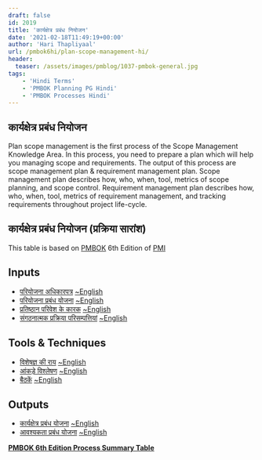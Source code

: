 ```yaml
---
draft: false
id: 2019   
title: 'कार्यक्षेत्र प्रबंध नियोजन'
date: '2021-02-18T11:49:19+00:00'
author: 'Hari Thapliyaal'
url: /pmbok6hi/plan-scope-management-hi/
header:
  teaser: /assets/images/pmblog/1037-pmbok-general.jpg
tags:
    - 'Hindi Terms'
    - 'PMBOK Planning PG Hindi'
    - 'PMBOK Processes Hindi'
---
```


## कार्यक्षेत्र प्रबंध नियोजन

Plan scope management is the first process of the Scope Management Knowledge Area. In this process, you need to prepare a plan which will help you managing scope and requirements. The output of this process are scope management plan & requirement management plan. Scope management plan describes how, who, when, tool, metrics of scope planning, and scope control. Requirement management plan describes how, who, when, tool, metrics of requirement management, and tracking requirements throughout project life-cycle.

## कार्यक्षेत्र प्रबंध नियोजन (प्रक्रिया सारांश)

This table is based on [PMBOK](https://www.pmi.org/pmbok-guide-standards) 6th Edition of [PMI](https://www.pmi.org/)

## Inputs

- [परियोजना अधिकारपत्र](/pmbok6hi/project-charter-hi) [~English](/pmbok6/Project-Charter)
- [परियोजना प्रबंध योजना](/pmbok6hi/project-management-plan-hi) [~English](/pmbok6/Project-Management-Plan)
- [प्रतिष्ठान परिवेश के कारक](/pmbok6hi/enterprise-environmental-factors-hi) [~English](/pmbok6/Enterprise-Environmental-Factors)
- [संगठनात्मक प्रक्रिया परिसम्पत्तियां](/pmbok6hi/organizational-process-assets-hi) [~English](/pmbok6/Organizational-Process-Assets)

## Tools &amp; Techniques

- [विशेषज्ञ की राय](/pmbok6hi/expert-judgement-hi) [~English](/pmbok6/Expert-Judgement)
- [आंकड़े विश्लेषण](/pmbok6hi/data-analysis-hi) [~English](/pmbok6/Data-Analysis)
- [बैठकें](/pmbok6hi/meetings-hi) [~English](/pmbok6/Meetings)

## Outputs

- [कार्यक्षेत्र प्रबंध योजना](/pmbok6hi/scope-management-plan-hi) [~English](/pmbok6/Scope-Management-Plan)
- [आवश्यकता प्रबंध योजना](/pmbok6hi/requirements-management-plan-hi) [~English](/pmbok6/Requirements-Management-Plan)

**[PMBOK 6th Edition Process Summary Table](process-groups-and-processes-in-pmbok6/)**